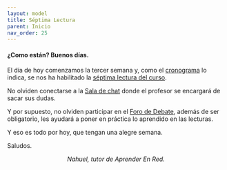 ```yaml
---
layout: model
title: Séptima Lectura
parent: Inicio
nav_order: 25
---
```


<h4>¿Como están? Buenos días.</h4>
<p>El día de hoy comenzamos la tercer semana y, como el <a href="" target="_blank" rel="noreferrer noopener">cronograma</a> lo indica, se nos ha habilitado la <a href="" target="_blank" rel="noreferrer noopener">séptima lectura del curso</a>.</p>
<p>No olviden conectarse <b></b> a la <a href="" target="_blank" rel="noreferrer noopener">Sala de chat</a> donde el profesor se encargará de sacar sus dudas.</p>
<p>Y por supuesto, no olviden participar en el <a href="" target="_blank" rel="noreferrer noopener">Foro de Debate</a>, además de ser obligatorio, les ayudará a poner en práctica lo aprendido en las lecturas.</p>
<p>Y eso es todo por hoy, que tengan una alegre semana.</p>
<p>Saludos.</p>
<p style="text-align:center;"><i>Nahuel, tutor de Aprender En Red.</i></p>
